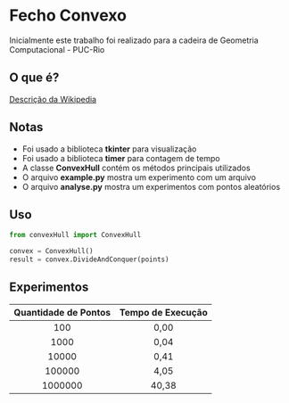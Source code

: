 # Fecho Convexo

Inicialmente este trabalho foi realizado para a cadeira de Geometria Computacional - PUC-Rio

## O que é?

[Descrição da Wikipedia](https://pt.wikipedia.org/wiki/Envolt%C3%B3ria_convexa)

## Notas
 - Foi usado a biblioteca **tkinter** para visualização
 - Foi usado a biblioteca **timer** para contagem de tempo
 - A classe **ConvexHull** contém os métodos principais utilizados
 - O arquivo **example.py** mostra um experimento com um arquivo
 - O arquivo **analyse.py** mostra um experimentos com pontos aleatórios

## Uso

```python
from convexHull import ConvexHull

convex = ConvexHull()
result = convex.DivideAndConquer(points)
```

## Experimentos

| Quantidade de Pontos | Tempo de Execução |
|:--------------------:|:-----------------:|
|          100         |        0,00       |
|         1000         |        0,04       |
|         10000        |        0,41       |
|        100000        |        4,05       |
|        1000000       |       40,38       |


